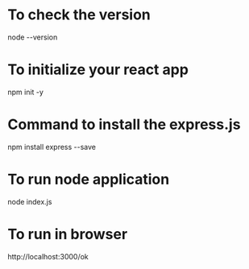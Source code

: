 # To check the version 
node --version
# To initialize your react app
npm init -y
# Command to install the express.js
npm install express --save
# To run node application
node index.js
# To run in browser
http://localhost:3000/ok
